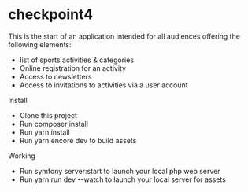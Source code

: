 # checkpoint4

This is the start of an application intended for all audiences offering the following elements:
- list of sports activities & categories
- Online registration for an activity
- Access to newsletters
- Access to invitations to activities via a user account

Install
- Clone this project
- Run composer install
- Run yarn install
- Run yarn encore dev to build assets

Working
- Run symfony server:start to launch your local php web server
- Run yarn run dev --watch to launch your local server for assets
